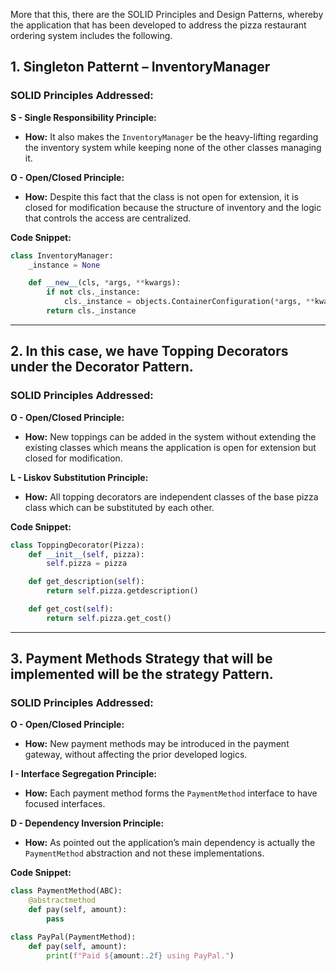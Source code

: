 More that this, there are the SOLID Principles and Design Patterns, whereby the application that has been developed to address the pizza restaurant ordering system includes the following.

## 1. Singleton Patternt – InventoryManager

### SOLID Principles Addressed:
**S - Single Responsibility Principle:**
- **How:** It also makes the `InventoryManager` be the heavy-lifting regarding the inventory system while keeping none of the other classes managing it.

**O - Open/Closed Principle:**
- **How:** Despite this fact that the class is not open for extension, it is closed for modification because the structure of inventory and the logic that controls the access are centralized.

**Code Snippet:**
```python
class InventoryManager:
    _instance = None

    def __new__(cls, *args, **kwargs):
        if not cls._instance:
            cls._instance = objects.ContainerConfiguration(*args, **kwargs)
        return cls._instance
```

---

## 2. In this case, we have Topping Decorators under the Decorator Pattern.

### SOLID Principles Addressed:
**O - Open/Closed Principle:**
- **How:** New toppings can be added in the system without extending the existing classes which means the application is open for extension but closed for modification.

**L - Liskov Substitution Principle:**
- **How:** All topping decorators are independent classes of the base pizza class which can be substituted by each other.

**Code Snippet:**
```python
class ToppingDecorator(Pizza):
    def __init__(self, pizza):
        self.pizza = pizza

    def get_description(self):
        return self.pizza.getdescription()

    def get_cost(self):
        return self.pizza.get_cost()
```

---

## 3. Payment Methods Strategy that will be implemented will be the strategy Pattern.

### SOLID Principles Addressed:
**O - Open/Closed Principle:**
- **How:** New payment methods may be introduced in the payment gateway, without affecting the prior developed logics.

**I - Interface Segregation Principle:**
- **How:** Each payment method forms the `PaymentMethod` interface to have focused interfaces.

**D - Dependency Inversion Principle:**
- **How:** As pointed out the application’s main dependency is actually the `PaymentMethod` abstraction and not these implementations.

**Code Snippet:**
```python
class PaymentMethod(ABC):
    @abstractmethod
    def pay(self, amount):
        pass

class PayPal(PaymentMethod):
    def pay(self, amount):
        print(f"Paid ${amount:.2f} using PayPal.")
```

